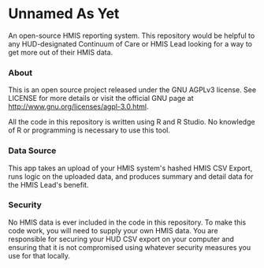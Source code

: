 # Unnamed As Yet

An open-source HMIS reporting system. This repository would be helpful to any HUD-designated Continuum of Care or HMIS Lead looking for a way to get more out of their HMIS data. 

### About

This is an open source project released under the GNU AGPLv3 license. See LICENSE for more details or visit the official GNU page at http://www.gnu.org/licenses/agpl-3.0.html.

All the code in this repository is written using R and R Studio. No knowledge of R or programming is necessary to use this tool.

### Data Source

This app takes an upload of your HMIS system's hashed HMIS CSV Export, runs logic on the uploaded data, and produces summary and detail data for the HMIS Lead's benefit.

### Security

No HMIS data is ever included in the code in this repository. To make this code work, you will need to supply your own HMIS data. You are responsible for securing your HUD CSV export on your computer and ensuring that it is not compromised using whatever security measures you use for that locally.



